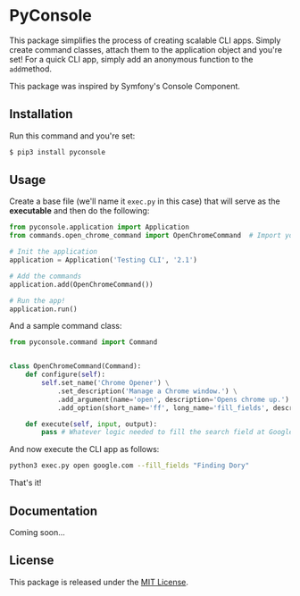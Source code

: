 # PyConsole

This package simplifies the process of creating scalable CLI apps. Simply create command classes, attach them to the application object and you're set! For a quick CLI app, simply add an anonymous function to the `add`method.

This package was inspired by Symfony's Console Component.

## Installation

Run this command and you're set:

```bash
$ pip3 install pyconsole
```

## Usage

Create a base file (we'll name it `exec.py` in this case) that will serve as the **executable** and then do the following:

```python
from pyconsole.application import Application
from commands.open_chrome_command import OpenChromeCommand  # Import your commands up here

# Init the application
application = Application('Testing CLI', '2.1')

# Add the commands
application.add(OpenChromeCommand())

# Run the app!
application.run()
```

And a sample command class:

```python
from pyconsole.command import Command


class OpenChromeCommand(Command):
    def configure(self):
        self.set_name('Chrome Opener') \
            .set_description('Manage a Chrome window.') \
            .add_argument(name='open', description='Opens chrome up.') \
            .add_option(short_name='ff', long_name='fill_fields', description="Fill the page's input(s)")

    def execute(self, input, output):
        pass # Whatever logic needed to fill the search field at Google's page (hint: Selenium)...
```

And now execute the CLI app as follows:

```bash
python3 exec.py open google.com --fill_fields "Finding Dory"
```

That's it!

## Documentation

Coming soon...

## License

This package is released under the [MIT License](https://github.com/dugajean/PyConsole/blob/master/LICENSE).
